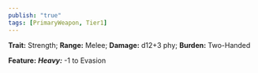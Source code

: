 ```yaml
---
publish: "true"
tags: [PrimaryWeapon, Tier1]
---
```

**Trait:** Strength; **Range:** Melee; **Damage:** d12+3 phy; **Burden:** Two-Handed

**Feature:** ***Heavy:*** -1 to Evasion
